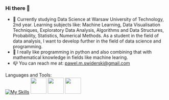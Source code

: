### Hi there 👋


- 🔭 Currently studying Data Science at Warsaw University of Technology, 2nd year. Learning subjects like: Machine Learning, Data Visualisation Techniques, Exploratory Data Analysis, Algorithms and Data Structures, Probability, Statistics, Numerical Methods. As a student in the field of data analysis, I want to develop further in the field of data science and programming.
- :handshake: I really like programming in python and also combining that with mathematical knowledge in fields like machine learing.
- :mailbox_closed: You can reach me at: pawel.m.swiderski@gmail.com

Languages and Tools: \
[![My Skills](https://skills.thijs.gg/icons?i=py)](https://www.python.org/)
[<img src="https://user-images.githubusercontent.com/115616454/234381471-355c755a-679e-4274-963d-da6d62480dbf.png" width="50" />](https://www.mathworks.org/)
[<img src="https://user-images.githubusercontent.com/115616454/234384849-8c5f8be7-1bc1-475d-8cd1-e55af231cccb.png" height="50" />](https://www.mathworks.org/)
[<img src="https://user-images.githubusercontent.com/115616454/234385685-f0db3148-4b77-4cab-86e2-836ae059d10a.png" height="50" />](https://www.mathworks.org/)






